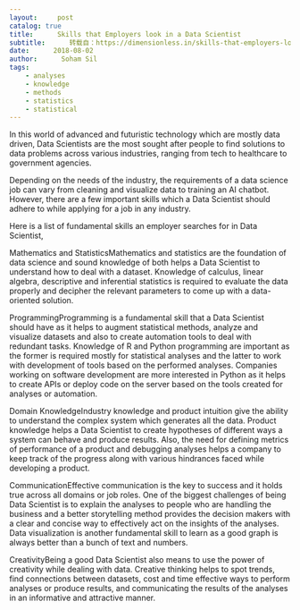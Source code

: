 ```yaml
---
layout:     post
catalog: true
title:      Skills that Employers look in a Data Scientist
subtitle:      转载自：https://dimensionless.in/skills-that-employers-look-in-a-data-scientist/
date:      2018-08-02
author:      Soham Sil
tags:
    - analyses
    - knowledge
    - methods
    - statistics
    - statistical
---
```


In this world of advanced and futuristic technology which are mostly data driven, Data Scientists are the most sought after people to find solutions to data problems across various industries, ranging from tech to healthcare to government agencies.

Depending on the needs of the industry, the requirements of a data science job can vary from cleaning and visualize data to training an AI chatbot. However, there are a few important skills which a Data Scientist should adhere to while applying for a job in any industry.

Here is a list of fundamental skills an employer searches for in Data Scientist, 

Mathematics and StatisticsMathematics and statistics are the foundation of data science and sound knowledge of both helps a Data Scientist to understand how to deal with a dataset. Knowledge of calculus, linear algebra, descriptive and inferential statistics is required to evaluate the data properly and decipher the relevant parameters to come up with a data-oriented solution.

ProgrammingProgramming is a fundamental skill that a Data Scientist should have as it helps to augment statistical methods, analyze and visualize datasets and also to create automation tools to deal with redundant tasks. Knowledge of R and Python programming are important as the former is required mostly for statistical analyses and the latter to work with development of tools based on the performed analyses. Companies working on software development are more interested in Python as it helps to create APIs or deploy code on the server based on the tools created for analyses or automation. 

Domain KnowledgeIndustry knowledge and product intuition give the ability to understand the complex system which generates all the data. Product knowledge helps a Data Scientist to create hypotheses of different ways a system can behave and produce results. Also, the need for defining metrics of performance of a product and debugging analyses helps a company to keep track of the progress along with various hindrances faced while developing a product. 

CommunicationEffective communication is the key to success and it holds true across all domains or job roles. One of the biggest challenges of being Data Scientist is to explain the analyses to people who are handling the business and a better storytelling method provides the decision makers with a clear and concise way to effectively act on the insights of the analyses. Data visualization is another fundamental skill to learn as a good graph is always better than a bunch of text and numbers.

CreativityBeing a good Data Scientist also means to use the power of creativity while dealing with data. Creative thinking helps to spot trends, find connections between datasets, cost and time effective ways to perform analyses or produce results, and communicating the results of the analyses in an informative and attractive manner.
